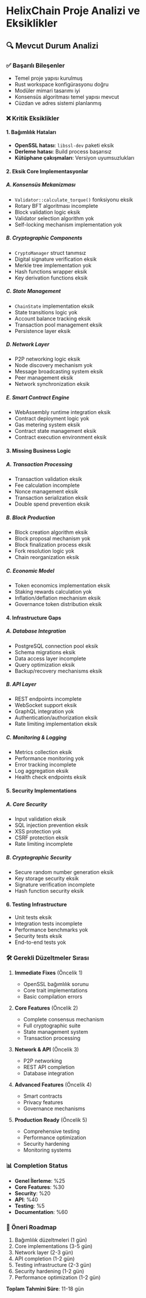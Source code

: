 
# HelixChain Proje Analizi ve Eksiklikler

## 🔍 Mevcut Durum Analizi

### ✅ Başarılı Bileşenler
- Temel proje yapısı kurulmuş
- Rust workspace konfigürasyonu doğru
- Modüler mimari tasarımı iyi
- Konsensüs algoritması temel yapısı mevcut
- Cüzdan ve adres sistemi planlanmış

### ❌ Kritik Eksiklikler

#### 1. Bağımlılık Hataları
- **OpenSSL hatası**: `libssl-dev` paketi eksik
- **Derleme hatası**: Build process başarısız
- **Kütüphane çakışmaları**: Versiyon uyumsuzlukları

#### 2. Eksik Core Implementasyonlar

##### A. Konsensüs Mekanizması
- `Validator::calculate_torque()` fonksiyonu eksik
- Rotary BFT algoritması incomplete
- Block validation logic eksik
- Validator selection algorithm yok
- Self-locking mechanism implementation yok

##### B. Cryptographic Components
- `CryptoManager` struct tanımsız
- Digital signature verification eksik
- Merkle tree implementation yok
- Hash functions wrapper eksik
- Key derivation functions eksik

##### C. State Management
- `ChainState` implementation eksik
- State transitions logic yok
- Account balance tracking eksik
- Transaction pool management eksik
- Persistence layer eksik

##### D. Network Layer
- P2P networking logic eksik
- Node discovery mechanism yok
- Message broadcasting system eksik
- Peer management eksik
- Network synchronization eksik

##### E. Smart Contract Engine
- WebAssembly runtime integration eksik
- Contract deployment logic yok
- Gas metering system eksik
- Contract state management eksik
- Contract execution environment eksik

#### 3. Missing Business Logic

##### A. Transaction Processing
- Transaction validation eksik
- Fee calculation incomplete
- Nonce management eksik
- Transaction serialization eksik
- Double spend prevention eksik

##### B. Block Production
- Block creation algorithm eksik
- Block proposal mechanism yok
- Block finalization process eksik
- Fork resolution logic yok
- Chain reorganization eksik

##### C. Economic Model
- Token economics implementation eksik
- Staking rewards calculation yok
- Inflation/deflation mechanism eksik
- Governance token distribution eksik

#### 4. Infrastructure Gaps

##### A. Database Integration
- PostgreSQL connection pool eksik
- Schema migrations eksik
- Data access layer incomplete
- Query optimization eksik
- Backup/recovery mechanisms eksik

##### B. API Layer
- REST endpoints incomplete
- WebSocket support eksik
- GraphQL integration yok
- Authentication/authorization eksik
- Rate limiting implementation eksik

##### C. Monitoring & Logging
- Metrics collection eksik
- Performance monitoring yok
- Error tracking incomplete
- Log aggregation eksik
- Health check endpoints eksik

#### 5. Security Implementations

##### A. Core Security
- Input validation eksik
- SQL injection prevention eksik
- XSS protection yok
- CSRF protection eksik
- Rate limiting incomplete

##### B. Cryptographic Security
- Secure random number generation eksik
- Key storage security eksik
- Signature verification incomplete
- Hash function security eksik

#### 6. Testing Infrastructure
- Unit tests eksik
- Integration tests incomplete
- Performance benchmarks yok
- Security tests eksik
- End-to-end tests yok

### 🛠️ Gerekli Düzeltmeler Sırası

1. **Immediate Fixes** (Öncelik 1)
   - OpenSSL bağımlılık sorunu
   - Core trait implementations
   - Basic compilation errors

2. **Core Features** (Öncelik 2)
   - Complete consensus mechanism
   - Full cryptographic suite
   - State management system
   - Transaction processing

3. **Network & API** (Öncelik 3)
   - P2P networking
   - REST API completion
   - Database integration

4. **Advanced Features** (Öncelik 4)
   - Smart contracts
   - Privacy features
   - Governance mechanisms

5. **Production Ready** (Öncelik 5)
   - Comprehensive testing
   - Performance optimization
   - Security hardening
   - Monitoring systems

### 📊 Completion Status
- **Genel İlerleme**: %25
- **Core Features**: %30
- **Security**: %20
- **API**: %40
- **Testing**: %5
- **Documentation**: %60

### 🚀 Öneri Roadmap
1. Bağımlılık düzeltmeleri (1 gün)
2. Core implementations (3-5 gün)
3. Network layer (2-3 gün)
4. API completion (1-2 gün)
5. Testing infrastructure (2-3 gün)
6. Security hardening (1-2 gün)
7. Performance optimization (1-2 gün)

**Toplam Tahmini Süre**: 11-18 gün
